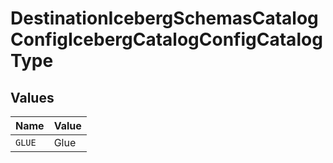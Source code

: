 # DestinationIcebergSchemasCatalogConfigIcebergCatalogConfigCatalogType


## Values

| Name   | Value  |
| ------ | ------ |
| `GLUE` | Glue   |